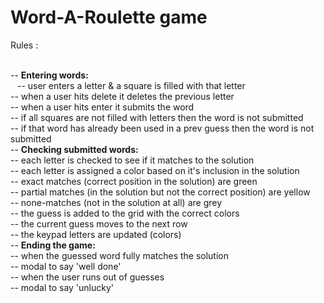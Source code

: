 # Word-A-Roulette game

Rules : 
<br />
<br />

-- **Entering words:** <br />
      &ensp; -- user enters a letter & a square is filled with that letter<br />
      -- when a user hits delete it deletes the previous letter<br />
      -- when a user hits enter it submits the word<br />
      -- if all squares are not filled with letters then the word is not submitted <br />
      -- if that word has already been used in a prev guess then the word is not submitted <br />
-- **Checking submitted words:** <br />
  -- each letter is checked to see if it matches to the solution <br />
  -- each letter is assigned a color based on it's inclusion in the solution <br />
    -- exact matches (correct position in the solution) are green <br />
    -- partial matches (in the solution but not the correct position) are yellow <br />
    -- none-matches (not in the solution at all) are grey <br />
  -- the guess is added to the grid with the correct colors <br />
  -- the current guess moves to the next row <br />
  -- the keypad letters are updated (colors) <br />
-- **Ending the game:** <br />
  -- when the guessed word fully matches the solution <br />
    -- modal to say 'well done' <br />
  -- when the user runs out of guesses <br />
    -- modal to say 'unlucky'

